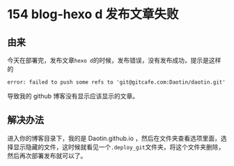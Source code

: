 # 154 blog-hexo d 发布文章失败

## 由来

今天在部署完，发布文章`hexo d`的时候，发布错误，没有发布成功，提示是这样的

`error: failed to push some refs to 'git@gitcafe.com:Daotin/daotin.git'`

导致我的 github 博客没有显示应该显示的文章。

## 解决办法

进入你的博客目录下，我的是 Daotin.github.io ，然后在文件夹查看选项里面，选择显示隐藏的文件，这时候就看见一个`.deploy_git`文件夹，将这个文件夹删除，然后再次部署发布就可以了。

